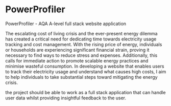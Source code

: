 # PowerProfiler

PowerProfiler - AQA A-level full stack website application

The escalating cost of living crisis and the ever-present energy dilemma has created a critical need for dedicating time towards electricity usage tracking and cost management. With the rising price of energy, individuals or households are experiencing significant financial strain, proving it necessary to find ways to reduce stress and expenses. Additionally, this calls for immediate action to promote scalable energy practices and minimise wasteful consumption. In developing a website that enables users to track their electricity usage and understand what causes high costs, I aim to help individuals to take substantial steps toward mitigating the energy crisis.

the project should be able to work as a full stack application that can handle user data whilst providing insightful feedback to the user.
